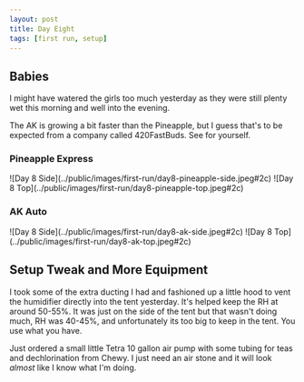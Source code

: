 ```yaml
---
layout: post
title: Day Eight
tags: [first run, setup]
---
```


## Babies

I might have watered the girls too much yesterday as they were still plenty wet this morning and well into the evening.

The AK is growing a bit faster than the Pineapple, but I guess that's to be expected from a company called 420FastBuds. See for yourself.

### Pineapple Express

<span class="pic-row">
![Day 8 Side](../public/images/first-run/day8-pineapple-side.jpeg#2c)
![Day 8 Top](../public/images/first-run/day8-pineapple-top.jpeg#2c)
</span>

### AK Auto

<span class="pic-row">
![Day 8 Side](../public/images/first-run/day8-ak-side.jpeg#2c)
![Day 8 Top](../public/images/first-run/day8-ak-top.jpeg#2c)
</span>

## Setup Tweak and More Equipment

I took some of the extra ducting I had and fashioned up a little hood to vent the humidifier directly into the tent yesterday. It's helped keep the RH at around 50-55%. It was just on the side of the tent but that wasn't doing much, RH was 40-45%, and unfortunately its too big to keep in the tent. You use what you have.

Just ordered a small little Tetra 10 gallon air pump with some tubing for teas and dechlorination from Chewy. I just need an air stone and it will look <i class="orange">almost</i> like I know what I'm doing.